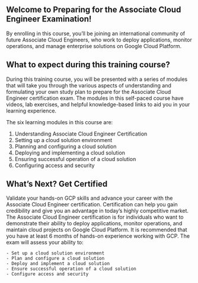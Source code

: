 ## Welcome to Preparing for the Associate Cloud Engineer Examination!

By enrolling in this course, you’ll be joining an international community of future Associate Cloud Engineers, who work to deploy applications, monitor operations, and manage enterprise solutions on Google Cloud Platform.

## What to expect during this training course?

During this training course, you will be presented with a series of modules that will take you through the various aspects of understanding and formulating your own study plan to prepare for the Associate Cloud Engineer certification exam. The modules in this self-paced course have videos, lab exercises, and helpful knowledge-based links to aid you in your learning experience.

The six learning modules in this course are:

1. Understanding Associate Cloud Engineer Certification
2. Setting up a cloud solution environment
3. Planning and configuring a cloud solution
4. Deploying and implementing a cloud solution
5. Ensuring successful operation of a cloud solution
6. Configuring access and security




## What’s Next? Get Certified

Validate your hands-on GCP skills and advance your career with the Associate Cloud Engineer certification. Certification can help you gain credibility and give you an advantage in today’s highly competitive market. The Associate Cloud Engineer certification is for individuals who want to demonstrate their ability to deploy applications, monitor operations, and maintain cloud projects on Google Cloud Platform. It is recommended that you have at least 6 months of hands-on experience working with GCP. The exam will assess your ability to:

	- Set up a cloud solution environment
	- Plan and configure a cloud solution
	- Deploy and implement a cloud solution
	- Ensure successful operation of a cloud solution
	- Configure access and security
